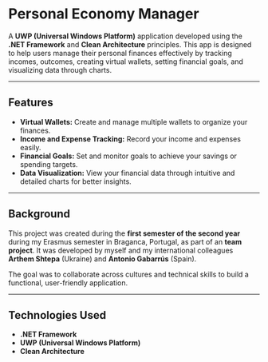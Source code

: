 # Personal Economy Manager

A **UWP (Universal Windows Platform)** application developed using the **.NET Framework** and **Clean Architecture** principles. This app is designed to help users manage their personal finances effectively by tracking incomes, outcomes, creating virtual wallets, setting financial goals, and visualizing data through charts.

---

## Features

- **Virtual Wallets:** Create and manage multiple wallets to organize your finances.
- **Income and Expense Tracking:** Record your income and expenses easily.
- **Financial Goals:** Set and monitor goals to achieve your savings or spending targets.
- **Data Visualization:** View your financial data through intuitive and detailed charts for better insights.

---

## Background

This project was created during the **first semester of the second year** during my Erasmus semester in Braganca, Portugal, as part of an **team project**. It was developed by myself and my international colleagues **Arthem Shtepa** (Ukraine) and **Antonio Gabarrús** (Spain).

The goal was to collaborate across cultures and technical skills to build a functional, user-friendly application.

---

## Technologies Used

- **.NET Framework**
- **UWP (Universal Windows Platform)**
- **Clean Architecture**
